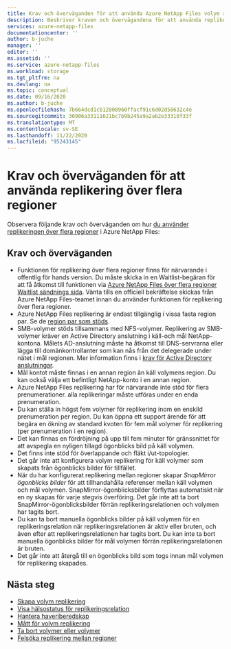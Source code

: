 ```yaml
---
title: Krav och överväganden för att använda Azure NetApp Files volym replikering mellan regioner | Microsoft Docs
description: Beskriver kraven och övervägandena för att använda replikeringen av volymer över flera regioner i Azure NetApp Files.
services: azure-netapp-files
documentationcenter: ''
author: b-juche
manager: ''
editor: ''
ms.assetid: ''
ms.service: azure-netapp-files
ms.workload: storage
ms.tgt_pltfrm: na
ms.devlang: na
ms.topic: conceptual
ms.date: 09/16/2020
ms.author: b-juche
ms.openlocfilehash: 7b664dcd1cb12808960ffacf91c6d02d58632c4e
ms.sourcegitcommit: 30906a33111621bc7b9b245a9a2ab2e33310f33f
ms.translationtype: MT
ms.contentlocale: sv-SE
ms.lasthandoff: 11/22/2020
ms.locfileid: "95243145"
---
```

# <a name="requirements-and-considerations-for-using-cross-region-replication"></a>Krav och överväganden för att använda replikering över flera regioner 

Observera följande krav och överväganden om hur [du använder replikeringen över flera regioner](cross-region-replication-create-peering.md) i Azure NetApp Files:  

## <a name="requirements-and-considerations"></a>Krav och överväganden 

* Funktionen för replikering över flera regioner finns för närvarande i offentlig för hands version. Du måste skicka in en Waitlist-begäran för att få åtkomst till funktionen via [Azure NetApp Files över flera regioner Waitlist sändnings sida](https://aka.ms/anfcrrpreviewsignup). Vänta tills en officiell bekräftelse skickas från Azure NetApp Files-teamet innan du använder funktionen för replikering över flera regioner.
* Azure NetApp Files replikering är endast tillgänglig i vissa fasta region par. Se de [region par som stöds](cross-region-replication-introduction.md#supported-region-pairs). 
* SMB-volymer stöds tillsammans med NFS-volymer. Replikering av SMB-volymer kräver en Active Directory anslutning i käll-och mål NetApp-kontona. Målets AD-anslutning måste ha åtkomst till DNS-servrarna eller lägga till domänkontrollanter som kan nås från det delegerade under nätet i mål regionen. Mer information finns i [krav för Active Directory anslutningar](azure-netapp-files-create-volumes-smb.md#requirements-for-active-directory-connections). 
* Mål kontot måste finnas i en annan region än käll volymens region. Du kan också välja ett befintligt NetApp-konto i en annan region.  
* Azure NetApp Files replikering har för närvarande inte stöd för flera prenumerationer. alla replikeringar måste utföras under en enda prenumeration.
* Du kan ställa in högst fem volymer för replikering inom en enskild prenumeration per region. Du kan öppna ett support ärende för att begära en ökning av standard kvoten för fem mål volymer för replikering (per prenumeration i en region). 
* Det kan finnas en fördröjning på upp till fem minuter för gränssnittet för att avspegla en nyligen tillagd ögonblicks bild på käll volymen.  
* Det finns inte stöd för överlappande och fläkt i/ut-topologier.
* Det går inte att konfigurera volym replikering för käll volymer som skapats från ögonblicks bilder för tillfället.
* När du har konfigurerat replikering mellan regioner skapar *SnapMirror ögonblicks bilder* för att tillhandahålla referenser mellan käll volymen och mål volymen. SnapMirror-ögonblicksbilder förflyttas automatiskt när en ny skapas för varje stegvis överföring. Det går inte att ta bort SnapMirror-ögonblicksbilder förrän replikeringsrelationen och volymen har tagits bort. 
* Du kan ta bort manuella ögonblicks bilder på käll volymen för en replikeringsrelation när replikeringsrelationen är aktiv eller bruten, och även efter att replikeringsrelationen har tagits bort. Du kan inte ta bort manuella ögonblicks bilder för mål volymen förrän replikeringsrelationen är bruten.
* Det går inte att återgå till en ögonblicks bild som togs innan mål volymen för replikering skapades.

## <a name="next-steps"></a>Nästa steg
* [Skapa volym replikering](cross-region-replication-create-peering.md)
* [Visa hälsostatus för replikeringsrelation](cross-region-replication-display-health-status.md)
* [Hantera haveriberedskap](cross-region-replication-manage-disaster-recovery.md)
* [Mått för volym replikering](azure-netapp-files-metrics.md#replication)
* [Ta bort volymer eller volymer](cross-region-replication-delete.md)
* [Felsöka replikering mellan regioner](troubleshoot-cross-region-replication.md)


